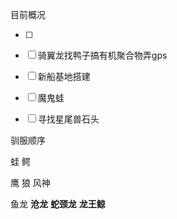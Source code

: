 目前概况

- [ ] 
- [ ] 骑翼龙找鸭子搞有机聚合物弄gps
- [ ] 新船基地搭建
- [ ] 魔鬼蛙
- [ ] 寻找星尾兽石头





驯服顺序

蛙 鳄 

鹰  狼 风神

鱼龙  **沧龙** **蛇颈龙** **龙王鲸**